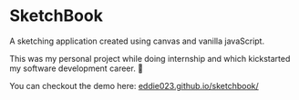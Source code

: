 # SketchBook
A sketching application created using canvas and vanilla javaScript. 

This was my personal project while doing internship and which kickstarted my software development career. 💪

You can checkout the demo here: [eddie023.github.io/sketchbook/](https://eddie023.github.io/SketchBook/)


